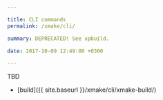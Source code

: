 ```yaml
---

title: CLI commands
permalink: /xmake/cli/

summary: DEPRECATED! See xpbuild.

date: 2017-10-09 12:49:00 +0300

---
```


TBD

* [build]({{ site.baseurl }}/xmake/cli/xmake-build/)
